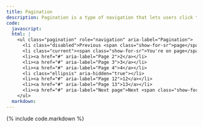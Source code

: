 ```yaml
---
title: Pagination
description: Pagination is a type of navigation that lets users click through pages of search results, products, or other related items.
code:
  javascript:
  html: |
    <ul class="pagination" role="navigation" aria-label="Pagination">
      <li class="disabled">Previous <span class="show-for-sr">page</span></li>
      <li class="current"><span class="show-for-sr">You're on page</span> 1</li>
      <li><a href="#" aria-label="Page 2">2</a></li>
      <li><a href="#" aria-label="Page 3">3</a></li>
      <li><a href="#" aria-label="Page 4">4</a></li>
      <li class="ellipsis" aria-hidden="true"></li>
      <li><a href="#" aria-label="Page 12">12</a></li>
      <li><a href="#" aria-label="Page 13">13</a></li>
      <li><a href="#" aria-label="Next page">Next <span class="show-for-sr">page</span></a></li>
    </ul>
  markdown:
---
```

{% include code.markdown %}
